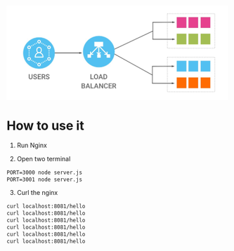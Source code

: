 ![](https://github.com/YYSU/system-expert-system-design/blob/main/10.%20Load%20Balancers/load-balancer.jpeg?raw=true)

# How to use it
1. Run Nginx 

2. Open two terminal
```
PORT=3000 node server.js
PORT=3001 node server.js
```

3. Curl the nginx 
```
curl localhost:8081/hello
curl localhost:8081/hello
curl localhost:8081/hello
curl localhost:8081/hello
curl localhost:8081/hello
curl localhost:8081/hello
```


